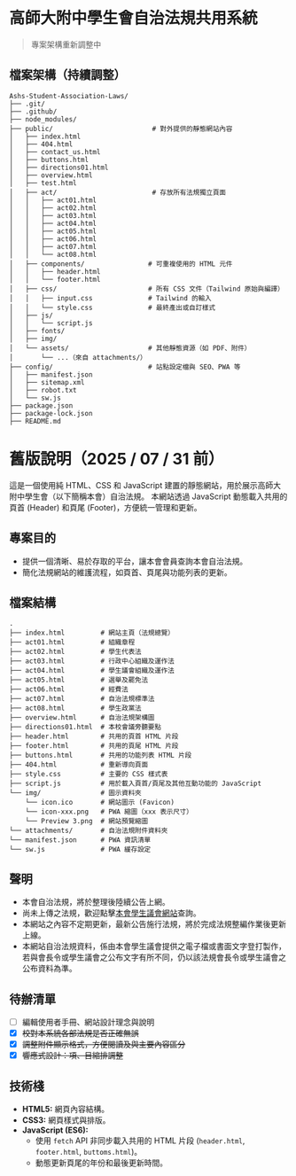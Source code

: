 # 高師大附中學生會自治法規共用系統
> 專案架構重新調整中

## 檔案架構（持續調整）

```
Ashs-Student-Association-Laws/
├── .git/
├── .github/
├── node_modules/
├── public/                         # 對外提供的靜態網站內容
│   ├── index.html
│   ├── 404.html
│   ├── contact_us.html
│   ├── buttons.html
│   ├── directions01.html
│   ├── overview.html
│   ├── test.html
│   ├── act/                        # 存放所有法規獨立頁面
│   │   ├── act01.html
│   │   ├── act02.html
│   │   ├── act03.html
│   │   ├── act04.html
│   │   ├── act05.html
│   │   ├── act06.html
│   │   ├── act07.html
│   │   └── act08.html
│   ├── components/                # 可重複使用的 HTML 元件
│   │   ├── header.html
│   │   └── footer.html
│   ├── css/                       # 所有 CSS 文件（Tailwind 原始與編譯）
│   │   ├── input.css              # Tailwind 的輸入
│   │   └── style.css              # 最終產出或自訂樣式
│   ├── js/
│   │   └── script.js
│   ├── fonts/
│   ├── img/
│   └── assets/                    # 其他靜態資源（如 PDF、附件）
│       └── ...（來自 attachments/）
├── config/                        # 站點設定檔與 SEO、PWA 等
│   ├── manifest.json
│   ├── sitemap.xml
│   ├── robot.txt
│   └── sw.js
├── package.json
├── package-lock.json
├── README.md
```



# 舊版說明（2025 / 07 / 31 前）

這是一個使用純 HTML、CSS 和 JavaScript 建置的靜態網站，用於展示高師大附中學生會（以下簡稱本會）自治法規。
本網站透過 JavaScript 動態載入共用的頁首 (Header) 和頁尾 (Footer)，方便統一管理和更新。

## 專案目的

* 提供一個清晰、易於存取的平台，讓本會會員查詢本會自治法規。
* 簡化法規網站的維護流程，如頁首、頁尾與功能列表的更新。 

## 檔案結構

```
.
├── index.html         # 網站主頁（法規總覽）
├── act01.html         # 組織章程
├── act02.html         # 學生代表法
├── act03.html         # 行政中心組織及運作法
├── act04.html         # 學生議會組織及運作法
├── act05.html         # 選舉及罷免法
├── act06.html         # 經費法
├── act07.html         # 自治法規標準法
├── act08.html         # 學生政黨法
├── overview.html      # 自治法規架構圖
├── directions01.html  # 本校會議旁聽要點
├── header.html        # 共用的頁首 HTML 片段
├── footer.html        # 共用的頁尾 HTML 片段
├── buttons.html       # 共用的功能列表 HTML 片段
├── 404.html           # 重新導向頁面
├── style.css          # 主要的 CSS 樣式表
├── script.js          # 用於載入頁首/頁尾及其他互動功能的 JavaScript
└── img/               # 圖示資料夾
    └── icon.ico       # 網站圖示 (Favicon)
    └── icon-xxx.png   # PWA 縮圖（xxx 表示尺寸）
    └── Preview 3.png  # 網站預覽縮圖
└── attachments/       # 自治法規附件資料夾
└── manifest.json      # PWA 資訊清單
└── sw.js              # PWA 緩存設定
```

## 聲明

* 本會自治法規，將於整理後陸續公告上網。
* 尚未上傳之法規，歡迎點擊[本會學生議會網站](https://sites.google.com/a/stu.nknush.kh.edu.tw/ashs_sp)查詢。
* 本網站之內容不定期更新，最新公告施行法規，將於完成法規整編作業後更新上線。
* 本網站自治法規資料，係由本會學生議會提供之電子檔或書面文字登打製作，若與會長令或學生議會之公布文字有所不同，仍以該法規會長令或學生議會之公布資料為準。

## 待辦清單

- [ ] 編輯使用者手冊、網站設計理念與說明
- [x] ~~校對本系統各部法規是否正確無誤~~
- [x] ~~調整附件顯示格式，方便閱讀及與主要內容區分~~
- [x] ~~響應式設計：項、目縮排調整~~

## 技術棧

* **HTML5:** 網頁內容結構。
* **CSS3:** 網頁樣式與排版。
* **JavaScript (ES6):**
    * 使用 `fetch` API 非同步載入共用的 HTML 片段 (`header.html`, `footer.html`, `buttoms.html`)。
    * 動態更新頁尾的年份和最後更新時間。